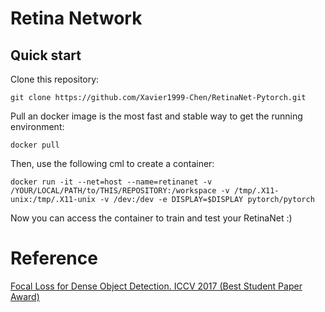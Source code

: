 # Retina Network
## Quick start
Clone this repository:
```
git clone https://github.com/Xavier1999-Chen/RetinaNet-Pytorch.git
```

Pull an docker image is the most fast and stable way to get the running environment:
```
docker pull 
```

Then, use the following cml to create a container:
```
docker run -it --net=host --name=retinanet -v /YOUR/LOCAL/PATH/to/THIS/REPOSITORY:/workspace -v /tmp/.X11-unix:/tmp/.X11-unix -v /dev:/dev -e DISPLAY=$DISPLAY pytorch/pytorch
```

Now you can access the container to train and test your RetinaNet :)
# Reference
[Focal Loss for Dense Object Detection. ICCV 2017 (Best Student Paper Award)](https://arxiv.org/abs/1708.02002)
